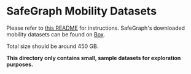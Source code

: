 # SafeGraph Mobility Datasets

Please refer to [this README](../README.md) for instructions. SafeGraph's downloaded mobility datasets can be found on [Box](https://app.box.com/s/s4wafbxi3hfv3vdwc1pj05kuiuy5p93u).

Total size should be around 450 GB.

**This directory only contains small, sample datasets for exploration purposes.**
